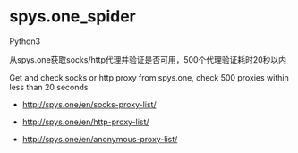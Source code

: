 # spys.one_spider

Python3

从spys.one获取socks/http代理并验证是否可用，500个代理验证耗时20秒以内

Get and check socks or http proxy from spys.one, check 500 proxies within less than 20 seconds

* http://spys.one/en/socks-proxy-list/ 

* http://spys.one/en/http-proxy-list/ 

* http://spys.one/en/anonymous-proxy-list/ 
